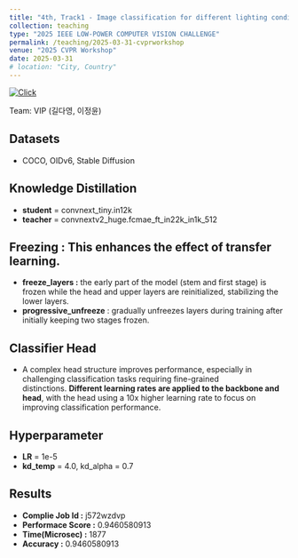 ```yaml
---
title: "4th, Track1 - Image classification for different lighting conditions and styles"
collection: teaching
type: "2025 IEEE LOW-POWER COMPUTER VISION CHALLENGE"
permalink: /teaching/2025-03-31-cvprworkshop
venue: "2025 CVPR Workshop"
date: 2025-03-31
# location: "City, Country"
---
```

[![Click](https://img.icons8.com/?size=30&id=71212&format=png&color=000000/Click.png)](https://lpcv.ai/2025LPCVC/leaderboard/track1/) 

Team: VIP (길다영, 이정윤)

## Datasets
- COCO, OIDv6, Stable Diffusion


## Knowledge Distillation

- **student** = convnext_tiny.in12k
- **teacher** = convnextv2_huge.fcmae_ft_in22k_in1k_512

## Freezing : This enhances the effect of transfer learning.

- **freeze_layers :**  the early part of the model (stem and first stage) is frozen while the head and upper layers are reinitialized, stabilizing the lower layers.
- **progressive_unfreeze** : gradually unfreezes layers during training after initially keeping two stages frozen.

## Classifier Head

- A complex head structure improves performance, especially in challenging classification tasks requiring fine-grained distinctions. **Different learning rates are applied to the backbone and head**, with the head using a 10x higher learning rate to focus on improving classification performance.

## Hyperparameter

- **LR** = 1e-5
- **kd_temp** = 4.0, kd_alpha = 0.7

## Results

- **Complie Job Id :** j572wzdvp
- **Performace Score :** 0.9460580913
- **Time(Microsec) :** 1877
- **Accuracy :** 0.9460580913